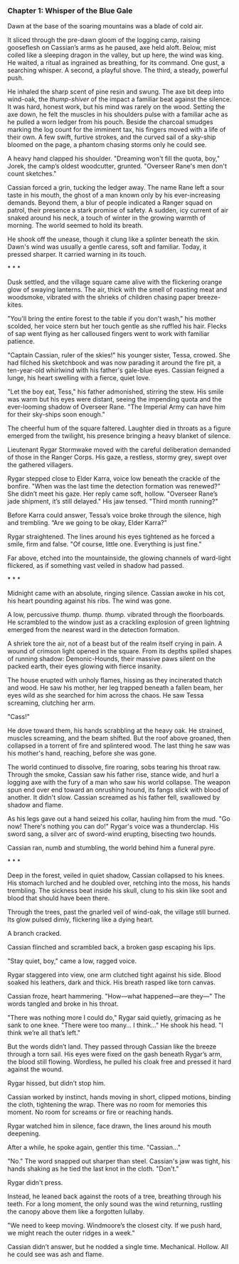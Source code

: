### Chapter 1: Whisper of the Blue Gale

Dawn at the base of the soaring mountains was a blade of cold air.

It sliced through the pre-dawn gloom of the logging camp, raising gooseflesh on Cassian’s arms as he paused, axe held aloft. Below, mist coiled like a sleeping dragon in the valley, but up here, the wind was king. He waited, a ritual as ingrained as breathing, for its command. One gust, a searching whisper. A second, a playful shove. The third, a steady, powerful push.

He inhaled the sharp scent of pine resin and swung. The axe bit deep into wind-oak, the *thump-shiver* of the impact a familiar beat against the silence. It was hard, honest work, but his mind was rarely on the wood. Setting the axe down, he felt the muscles in his shoulders pulse with a familiar ache as he pulled a worn ledger from his pouch. Beside the charcoal smudges marking the log count for the imminent tax, his fingers moved with a life of their own. A few swift, furtive strokes, and the curved sail of a sky-ship bloomed on the page, a phantom chasing storms only he could see.

A heavy hand clapped his shoulder. "Dreaming won't fill the quota, boy," Jorek, the camp’s oldest woodcutter, grunted. "Overseer Rane's men don't count sketches."

Cassian forced a grin, tucking the ledger away. The name Rane left a sour taste in his mouth, the ghost of a man known only by his ever-increasing demands. Beyond them, a blur of people indicated a Ranger squad on patrol, their presence a stark promise of safety. A sudden, icy current of air snaked around his neck, a touch of winter in the growing warmth of morning. The world seemed to hold its breath.

He shook off the unease, though it clung like a splinter beneath the skin. Dawn's wind was usually a gentle caress, soft and familiar. Today, it pressed sharper. It carried warning in its touch.

\* \* \*

Dusk settled, and the village square came alive with the flickering orange glow of swaying lanterns. The air, thick with the smell of roasting meat and woodsmoke, vibrated with the shrieks of children chasing paper breeze-kites.

"You'll bring the entire forest to the table if you don't wash," his mother scolded, her voice stern but her touch gentle as she ruffled his hair. Flecks of sap went flying as her calloused fingers went to work with familiar patience.

"Captain Cassian, ruler of the skies!" his younger sister, Tessa, crowed. She had filched his sketchbook and was now parading it around the fire pit, a ten-year-old whirlwind with his father's gale-blue eyes. Cassian feigned a lunge, his heart swelling with a fierce, quiet love.

"Let the boy eat, Tess," his father admonished, stirring the stew. His smile was warm but his eyes were distant, seeing the impending quota and the ever-looming shadow of Overseer Rane. "The Imperial Army can have him for their sky-ships soon enough."

The cheerful hum of the square faltered. Laughter died in throats as a figure emerged from the twilight, his presence bringing a heavy blanket of silence.

Lieutenant Rygar Stormwake moved with the careful deliberation demanded of those in the Ranger Corps. His gaze, a restless, stormy grey, swept over the gathered villagers. 

Rygar stepped close to Elder Karra, voice low beneath the crackle of the bonfire. "When was the last time the detection formation was renewed?" She didn’t meet his gaze. Her reply came soft, hollow. "Overseer Rane’s jade shipment, it’s still delayed." His jaw tensed. "Third month running?"

Before Karra could answer, Tessa’s voice broke through the silence, high and trembling. “Are we going to be okay, Elder Karra?”

Rygar straightened. The lines around his eyes tightened as he forced a smile, firm and false. "Of course, little one. Everything is just fine."

Far above, etched into the mountainside, the glowing channels of ward-light flickered, as if something vast veiled in shadow had passed.

\* \* \*

Midnight came with an absolute, ringing silence. Cassian awoke in his cot, his heart pounding against his ribs. The wind was gone.

A low, percussive *thump. thump. thump.* vibrated through the floorboards. He scrambled to the window just as a crackling explosion of green lightning emerged from the nearest ward in the detection formation.

A shriek tore the air, not of a beast but of the realm itself crying in pain. A wound of crimson light opened in the square. From its depths spilled shapes of running shadow: Demonic-Hounds, their massive paws silent on the packed earth, their eyes glowing with fierce insanity.

The house erupted with unholy flames, hissing as they incinerated thatch and wood. He saw his mother, her leg trapped beneath a fallen beam, her eyes wild as she searched for him across the chaos. He saw Tessa screaming, clutching her arm.

"Cass!"

He dove toward them, his hands scrabbling at the heavy oak. He strained, muscles screaming, and the beam shifted. But the roof above groaned, then collapsed in a torrent of fire and splintered wood. The last thing he saw was his mother's hand, reaching, before she was gone.

The world continued to dissolve, fire roaring, sobs tearing his throat raw. Through the smoke, Cassian saw his father rise, stance wide, and hurl a logging axe with the fury of a man who saw his world collapse. The weapon spun end over end toward an onrushing hound, its fangs slick with blood of another. It didn't slow. Cassian screamed as his father fell, swallowed by shadow and flame.

As his legs gave out a hand seized his collar, hauling him from the mud. "Go now! There's nothing you can do!" Rygar's voice was a thunderclap. His sword sang, a silver arc of sword-wind erupting, bisecting two hounds.

Cassian ran, numb and stumbling, the world behind him a funeral pyre.

\* \* \*

Deep in the forest, veiled in quiet shadow, Cassian collapsed to his knees. His stomach lurched and he doubled over, retching into the moss, his hands trembling. The sickness beat inside his skull, clung to his skin like soot and blood that should have been there.

Through the trees, past the gnarled veil of wind-oak, the village still burned. Its glow pulsed dimly, flickering like a dying heart.

A branch cracked.

Cassian flinched and scrambled back, a broken gasp escaping his lips.

"Stay quiet, boy," came a low, ragged voice.

Rygar staggered into view, one arm clutched tight against his side. Blood soaked his leathers, dark and thick. His breath rasped like torn canvas.

Cassian froze, heart hammering. "How—what happened—are they—" The words tangled and broke in his throat.

"There was nothing more I could do," Rygar said quietly, grimacing as he sank to one knee. "There were too many… I think…" He shook his head. "I think we’re all that’s left."

But the words didn’t land. They passed through Cassian like the breeze through a torn sail. His eyes were fixed on the gash beneath Rygar’s arm, the blood still flowing. Wordless, he pulled his cloak free and pressed it hard against the wound.

Rygar hissed, but didn’t stop him.

Cassian worked by instinct, hands moving in short, clipped motions, binding the cloth, tightening the wrap. There was no room for memories this moment. No room for screams or fire or reaching hands.

Rygar watched him in silence, face drawn, the lines around his mouth deepening.

After a while, he spoke again, gentler this time. "Cassian..."

"No." The word snapped out sharper than steel. Cassian's jaw was tight, his hands shaking as he tied the last knot in the cloth. "Don't."

Rygar didn't press.

Instead, he leaned back against the roots of a tree, breathing through his teeth. For a long moment, the only sound was the wind returning, rustling the canopy above them like a forgotten lullaby.

"We need to keep moving. Windmoore’s the closest city. If we push hard, we might reach the outer ridges in a week."

Cassian didn’t answer, but he nodded a single time. Mechanical. Hollow. All he could see was ash and flame.
